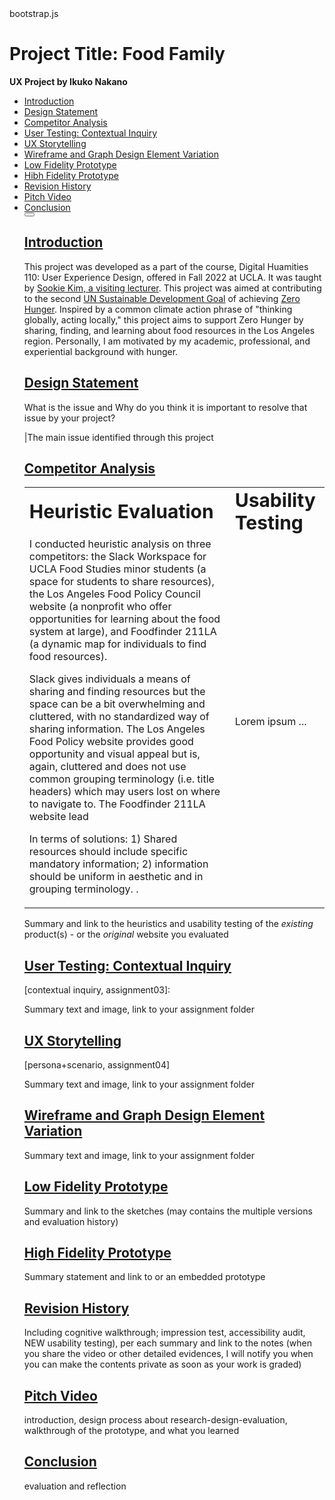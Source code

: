   <head>
   <!-- Bootstrap CSS -->
    <link href="https://cdn.jsdelivr.net/npm/bootstrap@5.1.3/dist/css/bootstrap.min.css" rel="stylesheet" integrity="sha384-1BmE4kWBq78iYhFldvKuhfTAU6auU8tT94WrHftjDbrCEXSU1oBoqyl2QvZ6jIW3" crossorigin="anonymous">
    bootstrap.js
   
</head>

# Project Title: Food Family

**UX Project by Ikuko Nakano**

<ul class="nav nav-tabs">
  <li role="presentation" class="active"><a href="#introduction">Introduction</a></li>
  <li role="presentation"><a href="#design-statement">Design Statement</a></li>
  <li role="presentation"><a href="#competitor-analysis">Competitor Analysis</a></li>
  <li role="presentation"><a href="#user-testing">User Testing: Contextual Inquiry</a></li>
  <li role="presentation"><a href="#ux-storytelling">UX Storytelling</a></li>
  <li role="presentation"><a href="#wireframe">Wireframe and Graph Design Element Variation</a></li>
  <li role="presentation"><a href="#low-fidelity-prototype">Low Fidelity Prototype</a></li>
  <li role="presentation"><a href="#high-fidelity-prototype">Hibh Fidelity Prototype</a></li>
  <li role="presentation"><a href="#revision-history">Revision History</a></li>
  <li role="presentation"><a href="#pitch-video">Pitch Video</a></li>
  <li role="presentation"><a href="#conclusion">Conclusion</a></li>

</div>
<button type="button" class="btn btn-default" aria-label="Right Align">
  <span class="glyphicon glyphicon-envelope" aria-hidden="true"></span>
</button>

<a href="#introduction">  <h2 class="lead">Introduction</h2> </a>
This project was developed as a part of the course, Digital Huamities 110: User Experience Design, offered in Fall 2022 at UCLA. It was taught by [Sookie Kim, a visiting lecturer](https://dh.ucla.edu/faculty/). This project was aimed at contributing to the second [UN Sustainable Development Goal](https://sdgs.un.org/goals) of achieving [Zero Hunger](https://sdgs.un.org/goals/goal2). Inspired by a common climate action phrase of "thinking globally, acting locally," this project aims to support Zero Hunger by sharing, finding, and learning about food resources in the Los Angeles region. Personally, I am motivated by my academic, professional, and experiential background with hunger.

<a href="#design-statement"> <h2 class="lead">Design Statement</h2> </a>

What is the issue and Why do you think it is important to resolve that issue by your project? 

|The main issue identified through this project 

<a href="#competitor-analysis"> <h2 class="lead">Competitor Analysis</h2> </a>

<table border="0">
 <tr>
    <td><b style="font-size:30px">Heuristic Evaluation</b></td>
    <td><b style="font-size:30px">Usability Testing</b></td>
 </tr>
 <tr>
    <td>I conducted heuristic analysis on three competitors: the Slack Workspace for UCLA Food Studies minor students (a space for students to share resources), the Los Angeles Food Policy Council website (a nonprofit who offer opportunities for learning about the food system at large), and Foodfinder 211LA (a dynamic map for individuals to find food resources).

Slack gives individuals a means of sharing and finding resources but the space can be a bit overwhelming and cluttered, with no standardized way of sharing information. The Los Angeles Food Policy website provides good opportunity and visual appeal but is, again, cluttered and does not use common grouping terminology (i.e. title headers) which may users lost on where to navigate to. The Foodfinder 211LA website lead

In terms of solutions: 1) Shared resources should include specific mandatory information; 2) information should be uniform in aesthetic and in grouping terminology.
.</td>
    <td>Lorem ipsum ...</td>
 </tr>
</table>

Summary and link to the heuristics and usability testing of the *existing* product(s) - or the *original* website you evaluated



<a href="#user-testing"> <h2 class="lead">User Testing: Contextual Inquiry</h2> </a>

[contextual inquiry, assignment03]:

Summary text and image, link to your assignment folder



<a href="#ux-storytelling"> <h2 class="lead">UX Storytelling</h2> </a>

[persona+scenario, assignment04]

Summary text and image, link to your assignment folder



<a href="#wireframe"> <h2 class="lead">Wireframe and Graph Design Element Variation</h2> </a>

Summary text and image, link to your assignment folder

<a href="#low-fidelity-prototype">  <h2 class="lead">Low Fidelity Prototype</h2>  </a>

Summary and link to the sketches (may contains the multiple versions and evaluation history)


<a href="#high-fidelity-prototype">  <h2 class="lead">High Fidelity Prototype</h2>  </a>

Summary statement and link to or an embedded prototype

<a href="#revision-history"> <h2 class="lead">Revision History</h2> </a>

Including cognitive walkthrough; impression test, accessibility audit, NEW usability testing), per each summary and link to the notes (when you share the video or other detailed evidences, I will notify you when you can make the contents private as soon as your work is graded)

<a href="#pitch-video">  <h2 class="lead">Pitch Video</h2>  </a>

introduction, design process about research-design-evaluation, walkthrough of the prototype, and what you learned  

<a href="#conclusion">  <h2 class="lead">Conclusion</h2>  </a>

evaluation and reflection
